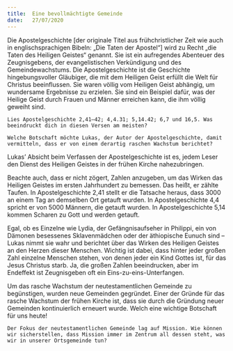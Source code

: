 ```yaml
---
title:  Eine bevollmächtigte Gemeinde
date:   27/07/2020
---
```


Die Apostelgeschichte [der originale Titel aus frühchristlicher Zeit wie auch in englischsprachigen Bibeln: „Die Taten der Apostel“] wird zu Recht „die Taten des Heiligen Geistes“ genannt. Sie ist ein aufregendes Abenteuer des Zeugnisgebens, der evangelistischen Verkündigung und des Gemeindewachstums. Die Apostelgeschichte ist die Geschichte hingebungsvoller Gläubiger, die mit dem Heiligen Geist erfüllt die Welt für Christus beeinflussen. Sie waren völlig vom Heiligen Geist abhängig, um wundersame Ergebnisse zu erzielen. Sie sind ein Beispiel dafür, was der Heilige Geist durch Frauen und Männer erreichen kann, die ihm völlig geweiht sind.

`Lies Apostelgeschichte 2,41–42; 4,4.31; 5,14.42; 6,7 und 16,5. Was beeindruckt dich in diesen Versen am meisten?`

`Welche Botschaft möchte Lukas, der Autor der Apostelgeschichte, damit vermitteln, dass er von einem derartig raschen Wachstum berichtet?`

Lukas’ Absicht beim Verfassen der Apostelgeschichte ist es, jedem Leser den Dienst des Heiligen Geistes in der frühen Kirche nahezubringen.

Beachte auch, dass er nicht zögert, Zahlen anzugeben, um das Wirken das Heiligen Geistes im ersten Jahrhundert zu bemessen. Das heißt, er zählte Taufen. In Apostelgeschichte 2,41 stellt er die Tatsache heraus, dass 3000 an einem Tag an demselben Ort getauft wurden. In Apostelgeschichte 4,4 spricht er von 5000 Männern, die getauft wurden. In Apostelgeschichte 5,14 kommen Scharen zu Gott und werden getauft.

Egal, ob es Einzelne wie Lydia, der Gefängnisaufseher in Philippi, ein von Dämonen besessenes Sklavenmädchen oder der äthiopische Eunuch sind – Lukas nimmt sie wahr und berichtet über das Wirken des Heiligen Geistes an den Herzen dieser Menschen. Wichtig ist dabei, dass hinter jeder großen Zahl einzelne Menschen stehen, von denen jeder ein Kind Gottes ist, für das Jesus Christus starb. Ja, die großen Zahlen beeindrucken, aber im Endeffekt ist Zeugnisgeben oft ein Eins-zu-eins-Unterfangen.

Um das rasche Wachstum der neutestamentlichen Gemeinde zu begünstigen, wurden neue Gemeinden gegründet. Einer der Gründe für das rasche Wachstum der frühen Kirche ist, dass sie durch die Gründung neuer Gemeinden kontinuierlich erneuert wurde. Welch eine wichtige Botschaft für uns heute!

`Der Fokus der neutestamentlichen Gemeinde lag auf Mission. Wie können wir sicherstellen, dass Mission immer im Zentrum all dessen steht, was wir in unserer Ortsgemeinde tun?`